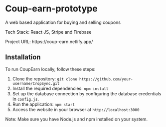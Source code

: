 # Coup-earn-prototype  
<p>A web based application for buying and selling coupons</p>
<p>Tech Stack: React JS, Stripe and Firebase</p>
<p>Project URL: https://coup-earn.netlify.app/</p> 

## Installation
To run CoupEarn locally, follow these steps:

1. Clone the repository: `git clone https://github.com/your-username/CropSync.git`
2. Install the required dependencies: `npm install`
3. Set up the database connection by configuring the database credentials in `config.js`.
4. Run the application: `npm start`
5. Access the website in your browser at `http://localhost:3000`

Note: Make sure you have Node.js and npm installed on your system.
